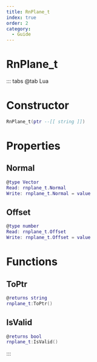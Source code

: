 ```yaml
---
title: RnPlane_t
index: true
order: 2
category:
  - Guide
---
```


# RnPlane_t

::: tabs
@tab Lua
# Constructor
```lua
RnPlane_t(ptr --[[ string ]])
```
# Properties
## Normal 
```lua
@type Vector
Read: rnplane_t.Normal
Write: rnplane_t.Normal = value
```
## Offset 
```lua
@type number
Read: rnplane_t.Offset
Write: rnplane_t.Offset = value
```
# Functions
## ToPtr
```lua
@returns string
rnplane_t:ToPtr()
```
## IsValid
```lua
@returns bool
rnplane_t:IsValid()
```

:::